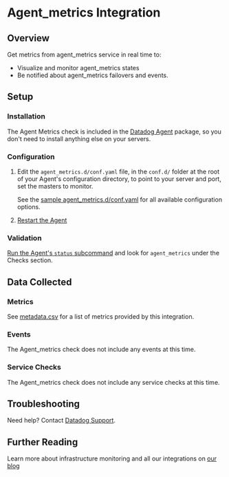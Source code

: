 # Agent_metrics Integration

## Overview

Get metrics from agent_metrics service in real time to:

* Visualize and monitor agent_metrics states
* Be notified about agent_metrics failovers and events.

## Setup
### Installation

The Agent Metrics check is included in the [Datadog Agent][1] package, so you don't need to install anything else on your servers.

### Configuration

1. Edit the `agent_metrics.d/conf.yaml` file, in the `conf.d/` folder at the root of your Agent's configuration directory, to point to your server and port, set the masters to monitor.

    See the [sample agent_metrics.d/conf.yaml][2] for all available configuration options.

2. [Restart the Agent][7]

### Validation

[Run the Agent's `status` subcommand][3] and look for `agent_metrics` under the Checks section.

## Data Collected
### Metrics
See [metadata.csv][4] for a list of metrics provided by this integration.

### Events
The Agent_metrics check does not include any events at this time.

### Service Checks
The Agent_metrics check does not include any service checks at this time.

## Troubleshooting
Need help? Contact [Datadog Support][5].

## Further Reading
Learn more about infrastructure monitoring and all our integrations on [our blog][6]


[1]: https://app.datadoghq.com/account/settings#agent
[2]: https://github.com/DataDog/integrations-core/blob/master/agent_metrics/datadog_checks/agent_metrics/data/conf.yaml.default
[3]: https://docs.datadoghq.com/agent/faq/agent-commands/#agent-status-and-information
[4]: https://github.com/DataDog/integrations-core/blob/master/agent_metrics/metadata.csv
[5]: http://docs.datadoghq.com/help/
[6]: https://www.datadoghq.com/blog/
[7]: https://docs.datadoghq.com/agent/faq/agent-commands/#start-stop-restart-the-agent
